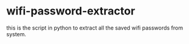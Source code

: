 # wifi-password-extractor
this is the script in python to extract all the saved wifi passwords from system.
